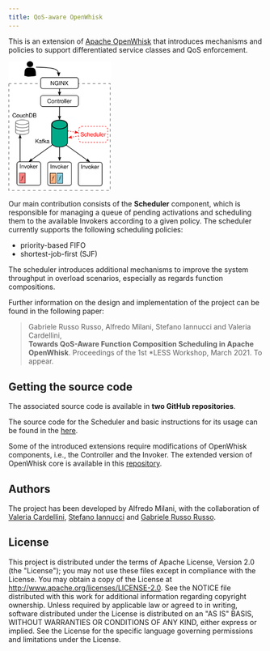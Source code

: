 ```yaml
---
title: QoS-aware OpenWhisk
---
```


This is an extension of [Apache OpenWhisk](https://openwhisk.apache.org/) that
introduces mechanisms and policies to support differentiated service classes and
QoS enforcement.

<img src="images/arch.png" alt="Architecture" style="width:40%;"/>

Our main contribution consists of the **Scheduler** component, which is
responsible for managing a queue of pending activations and scheduling them 
to the available Invokers according to a given policy. 
The scheduler currently supports the following scheduling policies:
 - priority-based FIFO
 - shortest-job-first (SJF)

The scheduler introduces additional mechanisms to improve the system
throughput in overload scenarios, especially as regards function compositions.

Further information on the design and implementation of the project can be found 
in the following paper:

>Gabriele Russo Russo, Alfredo Milani, Stefano Iannucci and Valeria
>Cardellini,<br/>
>**Towards QoS-Aware Function Composition Scheduling in Apache OpenWhisk**.
>Proceedings of the 1st *LESS Workshop, March 2021. To appear.

## Getting the source code

The associated source code is available in **two GitHub repositories**.

The source code for the Scheduler and basic instructions for its usage
can be found in the [here](https://github.com/alfredo-milani/openwhisk-scheduler).

Some of the introduced extensions require modifications of OpenWhisk
components, i.e., the Controller and the Invoker. The extended version of
OpenWhisk core is available in this
[repository](https://github.com/alfredo-milani/openwhisk).

## Authors

The project has been developed by Alfredo Milani, with the collaboration of
[Valeria Cardellini](http://www.ce.uniroma2.it/~valeria), [Stefano Iannucci](https://scholar.google.com/citations?user=faF-XgoAAAAJ) and [Gabriele Russo Russo](http://www.ce.uniroma2.it/~russorusso).

## License

This project is distributed under the terms of Apache License, Version 2.0 (the "License"); you may not use these files except in compliance
with the License. You may obtain a copy of the License at <a href="http://www.apache.org/licenses/LICENSE-2.0">http://www.apache.org/licenses/LICENSE-2.0</a>. See the NOTICE file distributed with this work for additional information regarding copyright ownership. Unless required by applicable law or agreed to in writing, software distributed under the License is distributed on an "AS IS" BASIS, WITHOUT WARRANTIES OR CONDITIONS OF ANY KIND, either express or implied.  See the License for the specific language governing permissions and limitations under the License.



